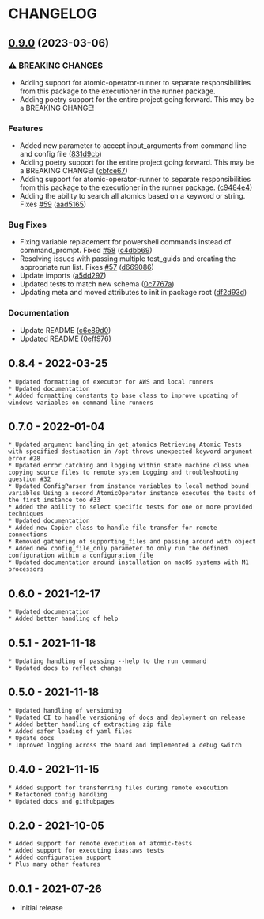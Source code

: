 # CHANGELOG

## [0.9.0](https://github.com/swimlane/atomic-operator/compare/0.8.5...0.9.0) (2023-03-06)


### ⚠ BREAKING CHANGES

* Adding support for atomic-operator-runner to separate responsibilities from this package to the executioner in the runner package.
* Adding poetry support for the entire project going forward. This may be a BREAKING CHANGE!

### Features

* Added new parameter to accept input_arguments from command line and config file ([831d9cb](https://github.com/swimlane/atomic-operator/commit/831d9cb179c335261c8c900a95f6a45a14595e40))
* Adding poetry support for the entire project going forward. This may be a BREAKING CHANGE! ([cbfce67](https://github.com/swimlane/atomic-operator/commit/cbfce678f488c52844ebf4d5798267186c008ae8))
* Adding support for atomic-operator-runner to separate responsibilities from this package to the executioner in the runner package. ([c9484e4](https://github.com/swimlane/atomic-operator/commit/c9484e492f2254b065f7a6d6912340451a2d90e7))
* Adding the ability to search all atomics based on a keyword or string. Fixes [#59](https://github.com/swimlane/atomic-operator/issues/59) ([aad5165](https://github.com/swimlane/atomic-operator/commit/aad5165db5370f8f34310c2514f9e9fe400933e3))


### Bug Fixes

* Fixing variable replacement for powershell commands instead of command_prompt. Fixed [#58](https://github.com/swimlane/atomic-operator/issues/58) ([c4dbb69](https://github.com/swimlane/atomic-operator/commit/c4dbb69b5fb7bbdfd47ddf96a1036648f2c4ba1e))
* Resolving issues with passing multiple test_guids and creating the appropriate run list. Fixes [#57](https://github.com/swimlane/atomic-operator/issues/57) ([d669086](https://github.com/swimlane/atomic-operator/commit/d669086482e66d1b6943d4b8d413c0325913f2b7))
* Update imports ([a5dd297](https://github.com/swimlane/atomic-operator/commit/a5dd297c106e9cf699d8dcff4d21223cdf41d6e2))
* Updated tests to match new schema ([0c7767a](https://github.com/swimlane/atomic-operator/commit/0c7767aea1e12ca14df01f404c8d8c894a8b0990))
* Updating meta and moved attributes to init in package root ([df2d93d](https://github.com/swimlane/atomic-operator/commit/df2d93d7321b5abd6496fb4e443586b85263b698))


### Documentation

* Update README ([c6e89d0](https://github.com/swimlane/atomic-operator/commit/c6e89d0bac7a3c84a080d73f4296ece48f33c102))
* Updated README ([0eff976](https://github.com/swimlane/atomic-operator/commit/0eff9763b3fde9ebe27f3436f3806e87d24b254d))

## 0.8.4 - 2022-03-25

    * Updated formatting of executor for AWS and local runners
    * Updated documentation
    * Added formatting constants to base class to improve updating of windows variables on command line runners

## 0.7.0 - 2022-01-04

    * Updated argument handling in get_atomics Retrieving Atomic Tests with specified destination in /opt throws unexpected keyword argument error #28
    * Updated error catching and logging within state machine class when copying source files to remote system Logging and troubleshooting question #32
    * Updated ConfigParser from instance variables to local method bound variables Using a second AtomicOperator instance executes the tests of the first instance too #33
    * Added the ability to select specific tests for one or more provided techniques
    * Updated documentation
    * Added new Copier class to handle file transfer for remote connections
    * Removed gathering of supporting_files and passing around with object
    * Added new config_file_only parameter to only run the defined configuration within a configuration file
    * Updated documentation around installation on macOS systems with M1 processors

## 0.6.0 - 2021-12-17

    * Updated documentation
    * Added better handling of help

## 0.5.1 - 2021-11-18

    * Updating handling of passing --help to the run command
    * Updated docs to reflect change

## 0.5.0 - 2021-11-18

    * Updated handling of versioning
    * Updated CI to handle versioning of docs and deployment on release
    * Added better handling of extracting zip file
    * Added safer loading of yaml files
    * Update docs
    * Improved logging across the board and implemented a debug switch

## 0.4.0 - 2021-11-15

    * Added support for transferring files during remote execution
    * Refactored config handling
    * Updated docs and githubpages

## 0.2.0 - 2021-10-05

    * Added support for remote execution of atomic-tests
    * Added support for executing iaas:aws tests
    * Added configuration support
    * Plus many other features

## 0.0.1 - 2021-07-26

* Initial release
